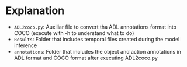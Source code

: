 # Explanation

- `ADL2coco.py`: Auxiliar file to convert tha ADL annotations format into COCO  (execute with -h to understand what to do)
- `Results`: Folder that includes temporal files created during the model inference
- `annotations`: Folder that includes the object and action annotations in ADL format and COCO format after executing ADL2coco.py